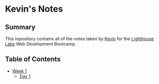 # Kevin's Notes
## Summary
This repository contains all of the notes taken by [Kevin](https://github.com/kevinrings) for the [Lighthouse Labs](https://github.com/lighthouse-labs) Web Development Bootcamp.
## Table of Contents
* [Week 1](\\wsl.localhost\LHL\home\labber\lighthouse-web-notes\Week_1)
  * [Day 1](\\wsl.localhost\LHL\home\labber\lighthouse-web-notes\Week_1\Day_1)